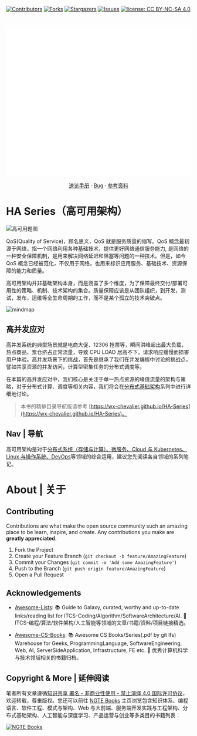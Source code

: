 [![Contributors][contributors-shield]][contributors-url]
[![Forks][forks-shield]][forks-url]
[![Stargazers][stars-shield]][stars-url]
[![Issues][issues-shield]][issues-url]
[![license: CC BY-NC-SA 4.0](https://img.shields.io/badge/license-CC%20BY--NC--SA%204.0-lightgrey.svg)][license-url]

<!-- PROJECT LOGO -->
<br />
<p align="center">
  <a href="https://github.com/wx-chevalier/HA-Series">
    <img src="header.svg" alt="Logo" style="width: 100vw;height: 400px" />
  </a>

  <p align="center">
    <a href="https://github.com/wx-chevalier/HA-Series">速览手册</a>
    ·
    <a href="https://github.com/wx-chevalier/HA-Series/issues">Bug</a>
    ·
    <a href="https://github.com/wx-chevalier/HA-Series/issues">参考资料</a>
  </p>
</p>

# HA Series（高可用架构）

![高可用题图](https://s2.ax1x.com/2019/11/18/M60zp4.png)

QoS(Quality of Service)，顾名思义，QoS 就是服务质量的缩写。QoS 概念最初源于网络，指一个网络利用各种基础技术，提供更好网络通信服务能力, 是网络的一种安全保障机制，是用来解决网络延迟和阻塞等问题的一种技术。但是，如今 QoS 概念已经被范化，不仅用于网络，也用来标识应用服务、基础技术、资源保障的能力和质量。

高可用架构并非基础架构本身，而是涵盖了多个维度，为了保障最终交付/部署可用性的策略、机制、技术架构的集合。质量保障应该是从团队组织，到开发，测试，发布，运维等全生命周期的工作，而不是某个孤立的技术突破点。

![mindmap](https://i.postimg.cc/zDK3YzGQ/image.png)

## 高并发应对

高并发系统的典型场景就是电商大促、12306 抢票等，瞬间洪峰超出最大负载，热点商品、票仓挤占正常流量，导致 CPU LOAD 居高不下，请求响应缓慢而损害用户体验。高并发场景下的挑战，首先是继承了我们在并发编程中讨论的挑战点，譬如共享资源的并发访问，计算型密集任务的分布式调度等。

在本篇的高并发应对中，我们核心是关注于单一热点资源的峰值流量的架构与策略，对于分布式计算、调度等相关内容，我们将会在[分布式基础架构](https://wx-chevalier.github.io/DistributedSystem-Series/#/)系列中进行详细地讨论。

> 本书的精排目录导航版请参考 [https://wx-chevalier.github.io/HA-Series](https://wx-chevalier.github.io/HA-Series)。

## Nav | 导航

高可用架构是对于[分布式系统（存储与计算）、微服务、Cloud 与 Kubernetes、Linux 与操作系统、DevOps](https://wx-chevalier.github.io/books/)等领域的综合运用，建议您先阅读各自领域的系列笔记。

# About | 关于

<!-- CONTRIBUTING -->

## Contributing

Contributions are what make the open source community such an amazing place to be learn, inspire, and create. Any contributions you make are **greatly appreciated**.

1. Fork the Project
2. Create your Feature Branch (`git checkout -b feature/AmazingFeature`)
3. Commit your Changes (`git commit -m 'Add some AmazingFeature'`)
4. Push to the Branch (`git push origin feature/AmazingFeature`)
5. Open a Pull Request

<!-- ACKNOWLEDGEMENTS -->

## Acknowledgements

- [Awesome-Lists](https://github.com/wx-chevalier/Awesome-Lists): 📚 Guide to Galaxy, curated, worthy and up-to-date links/reading list for ITCS-Coding/Algorithm/SoftwareArchitecture/AI. 💫 ITCS-编程/算法/软件架构/人工智能等领域的文章/书籍/资料/项目链接精选。

- [Awesome-CS-Books](https://github.com/wx-chevalier/Awesome-CS-Books): :books: Awesome CS Books/Series(.pdf by git lfs) Warehouse for Geeks, ProgrammingLanguage, SoftwareEngineering, Web, AI, ServerSideApplication, Infrastructure, FE etc. :dizzy: 优秀计算机科学与技术领域相关的书籍归档。

## Copyright & More | 延伸阅读

笔者所有文章遵循[知识共享 署名 - 非商业性使用 - 禁止演绎 4.0 国际许可协议](https://creativecommons.org/licenses/by-nc-nd/4.0/deed.zh)，欢迎转载，尊重版权。您还可以前往 [NGTE Books](https://wx-chevalier.github.io/books/) 主页浏览包含知识体系、编程语言、软件工程、模式与架构、Web 与大前端、服务端开发实践与工程架构、分布式基础架构、人工智能与深度学习、产品运营与创业等多类目的书籍列表：

[![NGTE Books](https://s2.ax1x.com/2020/01/18/19uXtI.png)](https://wx-chevalier.github.io/books/)

<!-- MARKDOWN LINKS & IMAGES -->
<!-- https://www.markdownguide.org/basic-syntax/#reference-style-links -->

[contributors-shield]: https://img.shields.io/github/contributors/wx-chevalier/HA-Series.svg?style=flat-square
[contributors-url]: https://github.com/wx-chevalier/HA-Series/graphs/contributors
[forks-shield]: https://img.shields.io/github/forks/wx-chevalier/HA-Series.svg?style=flat-square
[forks-url]: https://github.com/wx-chevalier/HA-Series/network/members
[stars-shield]: https://img.shields.io/github/stars/wx-chevalier/HA-Series.svg?style=flat-square
[stars-url]: https://github.com/wx-chevalier/HA-Series/stargazers
[issues-shield]: https://img.shields.io/github/issues/wx-chevalier/HA-Series.svg?style=flat-square
[issues-url]: https://github.com/wx-chevalier/HA-Series/issues
[license-shield]: https://img.shields.io/github/license/wx-chevalier/HA-Series.svg?style=flat-square
[license-url]: https://github.com/wx-chevalier/HA-Series/blob/master/LICENSE.txt
